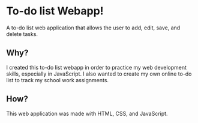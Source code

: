 # To-do list Webapp!

A to-do list web application that allows the user to add, edit, save, and delete tasks.

## Why? 

I created this to-do list webapp in order to practice my web development skills, especially in JavaScript. I also wanted to create my own online to-do list to track my school work assignments.

## How?

This web application was made with HTML, CSS, and JavaScript.